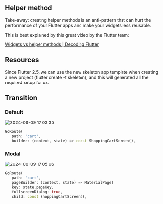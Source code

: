 ## Helper method
Take-away: creating helper methods is an anti-pattern that can hurt the performance of your Flutter apps and make your widgets less reusable.

This is best explained by this great video by the Flutter team:

[Widgets vs helper methods | Decoding Flutter](https://www.youtube.com/watch?v=IOyq-eTRhvo)

## Resources
Since Flutter 2.5, we can use the new skeleton app template when creating a new project (flutter create -t skeleton), and this will generated all the required setup for us.

## Transition
### Default
![2024-06-09 17 03 35](https://github.com/YamamotoDesu/complete-flutter-course/assets/47273077/b4af7c61-46f6-43ab-9e5e-da36b28dd48b)

```dart
GoRoute(
   path: 'cart',
   builder: (context, state) => const ShoppingCartScreen(),
```

### Modal
![2024-06-09 17 05 06](https://github.com/YamamotoDesu/complete-flutter-course/assets/47273077/e4355527-9494-4fb3-bf36-52f6cb6beb09)

```dart
GoRoute(
   path: 'cart',
   pageBuilder: (context, state) => MaterialPage(
   key: state.pageKey,
   fullscreenDialog: true,
   child: const ShoppingCartScreen(),
```
